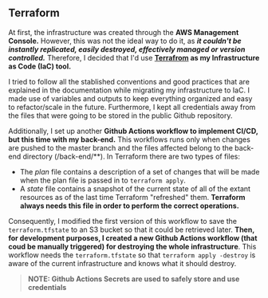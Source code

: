## Terraform

At first, the infrastructure was created through the **AWS Management Console.** However, this was not the ideal way to do it, as ***it couldn't be instantly replicated, easily destroyed, effectively managed or version controlled.*** Therefore, I decided that I'd use **[Terrafrom](https://www.terraform.io/) as my Infrastructure as Code (IaC) tool.**

I tried to follow all the stablished conventions and good practices that are explained in the documentation while migrating my infrastructure to IaC. I made use of variables and outputs to keep everything organized and easy to refactor/scale in the future. Furthermore, I kept all credentials away from the files that were going to be stored in the public Github repository.

Additionally, I set up another **Github Actions workflow to implement CI/CD, but this time with my back-end.** This workflows runs only when changes are pushed to the master branch and the files affected belong to the back-end directory (/back-end/\*\*). 
In Terraform there are two types of files:

 - The *plan* file contains a description of a set of changes that will
   be made when the plan file is passed in to `terraform apply`.
 - A  *state* file contains a snapshot of the current state of all of the extant resources as of the last time Terraform "refreshed" them. **Terraform always needs this file in order to perform the correct operations.**
 
Consequently, I modified the first version of this workflow to save the `terraform.tfstate` to an S3 bucket so that it could be retrieved later. **Then, for development purposes, I created a new Github Actions workflow (that coud be manually triggered) for destroying the whole infrastructure**. This workflow needs the `terraform.tfstate` so that `terraform apply -destroy` is aware of the current infrastructure and knows what it should destroy.

>**NOTE: Github Actions Secrets are used to safely store and use credentials** 